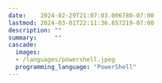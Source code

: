 ```yaml
---
date:    2024-02-29T21:07:03.006780-07:00
lastmod: 2024-03-01T22:11:36.657219-07:00
description: ""
summary:     ""
cascade:
  images:
  - /languages/powershell.jpeg
  programming_language: "PowerShell"
---
```

